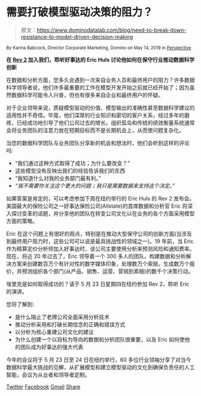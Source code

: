 # 需要打破模型驱动决策的阻力？

> 原文：<https://www.dominodatalab.com/blog/need-to-break-down-resistance-to-model-driven-decision-making>

<small class="t-small">By Karina Babcock, Director Corporate Marketing, Domino on May 14, 2019 in [Perspective](/blog/perspective/)</small>

**在 [Rev 2](https://rev.dominodatalab.com/rev-2019/) 加入我们，聆听好事达的 Eric Huls 讨论他如何在保守行业推动数据科学创新**

在数据和分析方面，您多久会遇到一次来自业务人员和最终用户的阻力？许多数据科学领导者说，他们许多最重要的工作在模型开发开始之前就已经开始了；因为虽然数据科学可能令人兴奋，但也有很多来自企业和最终用户的怀疑。

对于企业领导来说，质疑模型驱动的价值、模型输出的准确性甚至数据科学建议的适用性并不奇怪。毕竟，他们深厚的行业知识和密切的客户关系，经过多年的磨练，已经成功地引导了他们公司过去的增长。组织孤岛和传统的绩效衡量系统通常会将业务团队的注意力放在短期目标而不是长期机会上，从而使问题复杂化。

当您的数据科学团队与业务团队分享新的机会和想法时，他们会听到这样的评论吗:

*   “我们通过这种方式取得了成功；为什么要改变？”
*   这些模型没有反映出我们的经验告诉我们的东西
*   “我知道什么对我的业务部门最有利。”
*   *“我不需要你关注这个更大的问题；我只是需要数据来支持这个决定。”*

如果答案是肯定的，可以考虑参加下周在纽约举行的 Eric Huls 的 Rev 2 发布会。美国最大的保险公司之一好事达保险公司(Allstate)的首席数据和分析官 Eric 将深入探讨变革的话题，并分享他的团队在转变公司文化以在业务的各个方面采用模型方面的策略。

Eric 在这个问题上有很好的观点，特别是在推动大型保守公司的创新方面(当涉及到最终用户阻力时，这些公司可以说是最具挑战性的领域之一)。19 年前，当 Eric 作为精算定价分析师加入好事达时，该公司主要使用分析来预测风险和通知费率。现在，将近 20 年过去了，Eric 领导着一个 300 多人的团队，构建数据和分析解决方案来创建数百万个有针对性的数字媒体印象，处理数万个索赔，生成数万个报价，并预测组织各个部门(从产品、销售、运营、营销到索赔)的数千个决策行动。

埃里克是如何取得成功的？请于 5 月 23 日星期四在纽约参加 Rev 2，聆听 Eric 的演讲。

您将了解到:

*   是什么阻止了老牌公司全面采用分析技术
*   推动分析采用和打破长期信念的正确和错误方式
*   以分析为核心重建公司文化的建议
*   为什么创建一个以目标为导向的数据和分析团队很重要，以及 Eric 如何使他的团队成为好事达的强大代表

今年的会议将于 5 月 23 日至 24 日在纽约举行，60 多位行业领袖分享了对当今数据科学最大挑战的见解，从扩展模型和建立模型驱动的文化到确保负责任的人工智能，会议为从业者和领导者定制。

[Twitter](/#twitter) [Facebook](/#facebook) [Gmail](/#google_gmail) [Share](https://www.addtoany.com/share#url=https%3A%2F%2Fwww.dominodatalab.com%2Fblog%2Fneed-to-break-down-resistance-to-model-driven-decision-making%2F&title=Need%20to%20break%20down%20resistance%20to%20model-driven%20decision%20making%3F)